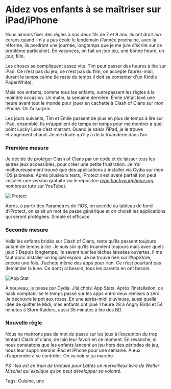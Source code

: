 # Aidez vos enfants à se maîtriser sur iPad/iPhone

Nous aimons fixer des règles à nos deux fils de 7 et 9 ans. Ils ont droit aux écrans quand il n’y a pas école le lendemain (l’année prochaine, avec la réforme, ils perdront une journée, longtemps que je me jure d’écrire sur ce problème particulier). En vacances, on fait un jour jeu, une bonne heure, un jour, film.

Les choses se compliquent assez vite. Tim peut passer des heures à lire sur iPad. Ce n’est pas du jeu, ce n’est pas du film, on accepte l’après-midi, durant le temps calme (le reste du temps il doit se contenter d'un Kindle PaperWhite).

Mais nos enfants, comme tous les enfants, outrepassent les règles à la moindre occasion. Un matin, la semaine dernière, Émile s’était levé une heure avant tout le monde pour jouer en cachette à Clash of Clans sur mon iPhone. On l’a surpris.

Les jours suivants, Tim et Émile passent de plus en plus de temps à lire sur iPad, ensemble. Ils m’appellent de temps en temps pour me montrer à quel point Lucky Luke c’est marrant. Quand je saisis l’iPad, je le trouve étrangement chaud. Je me doute qu’il y a de la truanderie dans l’air.

### Première mesure

Je décide de protéger Clash of Clans par un code et de laisser tous les autres jeux accessibles, pour créer une petite frustration. Je n’ai malheureusement trouvé que des applications à installer via Cydia sur mon iOS jaibreaké. Après plusieurs tests, iProtect s’est avéré parfait (on peut installer une version gratuite via le repositori [*repo.hackyouriphone.org*](repo.hackyouriphone.org), nombreux tuto sur YouTube).

![iProtect](http://blog.tcrouzet.comhttps://tcrouzet.com/images_tc/2014/08/iprotect-600x586.png)

Après, à partir des Paramètres de l’iOS, on accède au tableau de bord d’iProtect, on saisit un mot de passe générique et on choisit les applications qui seront protégées. Simple et efficace.

### Seconde mesure

Voilà les enfants bridés sur Clash of Clans, reste qu’ils passent toujours autant de temps à lire. Je suis sûr qu’ils truandent toujours mais avec quels jeux ? Depuis longtemps, ils savent tuer les tâches laissées ouvertes. Il me faut donc installer un logiciel espion. Je ne trouve rien sur l’AppStore, encore une fois. J’achète même des apps pour rien. Ce n’est pourtant pas demander la lune. Ce dont j’ai besoin, tous les parents en ont besoin.

![App Stat](http://blog.tcrouzet.comhttps://tcrouzet.com/images_tc/2014/08/appstats-600x581.png)

À nouveau, je passe par Cydia. J’ai choisi App Stats. Après l’installation, ce hack comptabilise le temps passé sur les apps entre deux remises à zéro. Je découvre le pot aux roses. En une après-midi pluvieuse, aussi quelle idée de quitter le Midi, mes enfants ont joué 1 heure 28 à Angry Birds et 54 minutes à StormRaiders, aussi 35 minutes à lire des BD.

### Nouvelle règle

Nous ne mettrons pas de mot de passe sur les jeux à l’exception du trop tentant Clash of clans, de loin leur favori en ce moment. En revanche, si nous constatons que les enfants lancent un jeu hors des périodes de jeu, nous leur supprimerons iPad et iPhone pour une semaine. À eux d’apprendre à se contrôler. On va voir si ça marche.

*PS : Isa est en train de traduire pour Lattès un merveilleux livre de Walter Mischel qui explique qu’on peut développer sa volonté.*

Tags: Cuisine, une